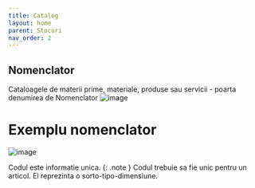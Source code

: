 ```yaml
---
title: Catalog
layout: home
parent: Stocuri
nav_order: 2
---
```

## Nomenclator

Cataloagele de materii prime, materiale, produse sau servicii - poarta denumirea de Nomenclator
![image](https://user-images.githubusercontent.com/4782181/211346239-e851db3f-09b9-413c-8699-e10989a920e5.png)

# Exemplu nomenclator
![image](https://user-images.githubusercontent.com/4782181/211346347-d0f4e268-11bb-45f1-82fb-d09f5a10a83b.png)

Codul este informatie unica.
{: .note } Codul trebuie sa fie unic pentru un articol. El reprezinta o sorto-tipo-dimensiune.
